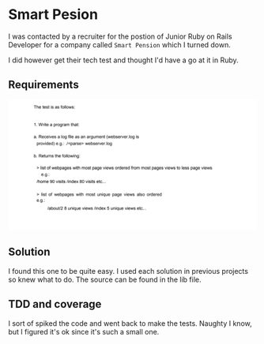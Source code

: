 # Smart Pesion

I was contacted by a recruiter for the postion of Junior Ruby on Rails Developer
for a company called `Smart Pension` which I turned down.

I did however get their tech test and thought I'd have a go at it in Ruby.

## Requirements

![The test](Images/The_test.png)

## Solution

I found this one to be quite easy. I used each solution in previous projects so knew what to do.
The source can be found in the lib file.

## TDD and coverage

I sort of spiked the code and went back to make the tests. Naughty I know, but I figured it's ok since it's such a small one.
